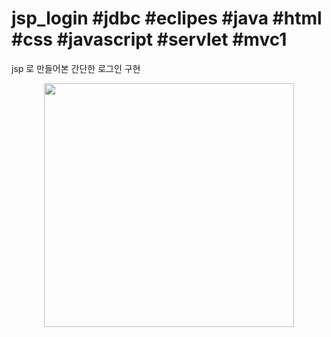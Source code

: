 # jsp_login #jdbc #eclipes #java #html #css #javascript #servlet #mvc1
jsp 로 만들어본 간단한 로그인 구현




<p align="center">
<img src="https://user-images.githubusercontent.com/103496262/163549112-ff4f4ff9-a2e1-4b62-bef9-3687842165e8.gif" width="400px" height="390px">
</p>
